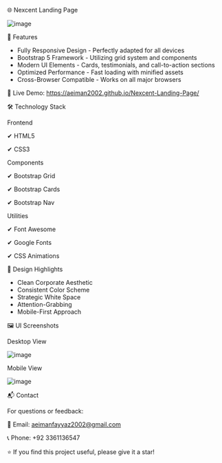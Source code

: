 


🌐 Nexcent Landing Page

![image](https://github.com/user-attachments/assets/02715cd3-f1d0-4015-9143-9bff41ac43f6)

🚀 Features

- Fully Responsive Design - Perfectly adapted for all devices
- Bootstrap 5 Framework - Utilizing grid system and components
- Modern UI Elements - Cards, testimonials, and call-to-action sections
- Optimized Performance - Fast loading with minified assets
- Cross-Browser Compatible - Works on all major browsers

🔗 Live Demo: https://aeiman2002.github.io/Nexcent-Landing-Page/


🛠️ Technology Stack

Frontend

✔ HTML5

✔ CSS3	

Components	

✔ Bootstrap Grid	

✔ Bootstrap Cards	

✔ Bootstrap Nav

Utilities

✔ Font Awesome

✔ Google Fonts

✔ CSS Animations


🎨 Design Highlights

- Clean Corporate Aesthetic
- Consistent Color Scheme
- Strategic White Space
- Attention-Grabbing
- Mobile-First Approach

🖼️ UI Screenshots


Desktop View

![image](https://github.com/user-attachments/assets/fdc2dc6a-2f78-4da4-a252-e2ead1657d99)


Mobile View

![image](https://github.com/user-attachments/assets/707791ad-f1d1-4b0b-a231-631bc219821b)

📬 Contact

For questions or feedback:

📧 Email: aeimanfayyaz2002@gmail.com

📞 Phone: +92 3361136547

⭐ If you find this project useful, please give it a star!
